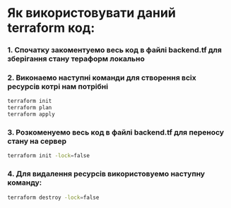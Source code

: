 # Як використовувати даний terraform код:

### 1. Спочатку закоментуемо весь код в файлі backend.tf для зберігання стану тераформ локально

### 2. Виконаемо наступні команди для створення всіх ресурсів котрі нам потрібні

```bash
terraform init
terraform plan
terraform apply
```

### 3. Розкоменуемо весь код в файлі backend.tf для переносу стану на сервер

```bash
terraform init -lock=false
```

### 4. Для видалення ресурсів використовуемо наступну команду:

```bash
terraform destroy -lock=false
```
